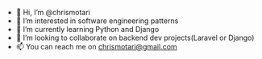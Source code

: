 - 👋 Hi, I’m @chrismotari
- 👀 I’m interested in software engineering patterns
- 🌱 I’m currently learning Python and Django
- 💞️ I’m looking to collaborate on backend dev projects(Laravel or Django)
- 📫 You can reach me on chrismotari@gmail.com

<!---
chrismotari/chrismotari is a ✨ special ✨ repository because its `README.md` (this file) appears on your GitHub profile.
You can click the Preview link to take a look at your changes.
--->
